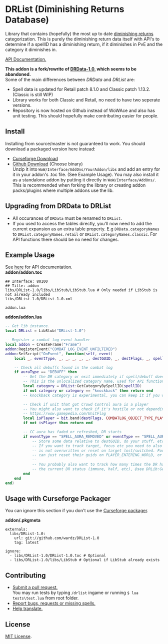 # DRList (Diminishing Returns Database)

Library that contains (hopefully) the most up to date [diminishing returns](https://wow.gamepedia.com/Diminishing_returns) categorization. This is purely the diminishing return data itself with API's to determine if a spellID has a diminishing return, if it diminishes in PvE and the category it diminishes in.

[API Documentation.](https://wardz.github.io/DRList-1.0/)
  
**This addon is a fork/rewrite of [DRData-1.0.](https://www.wowace.com/projects/drdata-1-0) which seems to be abandoned.**  
Some of the main differences between *DRData* and *DRList* are:

- Spell data is updated for Retail patch 8.1.0 and Classic patch 1.13.2. (Classic is still WIP)
- Library works for both Classic and Retail, no need to have two seperate versions.
- Repository is now hosted on Github instead of WoWAce and also has unit testing. This should hopefully make contributing
  easier for people.

## Install

Installing from source/master is not guaranteed to work. You should download a packaged version here instead:

- [Curseforge Download](https://wow.curseforge.com/projects/drlist-1-0)  
- [Github Download](https://github.com/wardz/drlist/releases) (Choose binary)  
Unzip it into ```WoW/Interface/AddOns/YourAddon/libs``` and add an entry for it in your addon's .toc file. (See Example Usage).
You may also install it as a standalone addon by putting it directly in ```WoW/Interface/AddOns/```. This is recommended when
forking the library or creating addon packs/plugins where multiple addons use the lib.

## Upgrading from DRData to DRList

- All occurances of `DRData` must be renamed to `DRList`.
- If you used to access the tables directly, you'll now need to add the current expansion as an extra table property.
  E.g `DRData.categoryNames` to `DRList.categoryNames.retail` or `DRList.categoryNames.classic`. For API functions
  there should be no need for changes.

## Example Usage

See [here](https://wardz.github.io/DRList-1.0/) for API documentation.  
**addon/addon.toc**

```
## Interface: 80100
## Title: addon
libs/DRList-1.0/libs/LibStub/LibStub.lua # Only needed if LibStub is not already included
libs/DRList-1.0/DRList-1.0.xml

addon.lua
```

**addon/addon.lua**

```lua
-- Get lib instance.
local DRList = LibStub("DRList-1.0")

-- Register a combat log event handler
local addon = CreateFrame("Frame")
addon:RegisterEvent("COMBAT_LOG_EVENT_UNFILTERED")
addon:SetScript("OnEvent", function(self, event)
    local _, eventType, _, _, _, _, _, destGUID, _, destFlags, _, spellID, _, _, auraType = CombatLogGetCurrentEventInfo()

    -- Check all debuffs found in the combat log
    if auraType == "DEBUFF" then
        -- Get the DR category or exit immediately if spell/debuff doesn't have a DR
        -- This is the unlocalized category name, used for API functions.
        local category = DRList:GetCategoryBySpellID(spellID)
        if not category or category == "knockback" then return end
        -- knockback category is experimental, you can keep it if you want but it is not that accurate.

        -- Check if unit that got Crowd Control aura is a player
        -- You might also want to check if it's hostile or not depending on your needs
        -- https://wow.gamepedia.com/UnitFlag
        local isPlayer = bit.band(destFlags, COMBATLOG_OBJECT_TYPE_PLAYER) ~= 0
        if not isPlayer then return end

        -- CC aura has faded or refreshed, DR starts
        if eventType == "SPELL_AURA_REMOVED" or eventType == "SPELL_AURA_REFRESH" then
            -- Store some data relative to destGUID, do your stuff, etc, then make sure to wipe it after 18s (DRList:GetResetTime())
            -- If you want to track target, focus etc you need to also keep track of every guid so that data
            -- is not overwritten or reset on target lost/switched. For static units such as arena123, you
            -- can just reset their guids on PLAYER_ENTERING_WORLD, or GROUP_ROSTER_UPDATE for party members.
            --
            -- You probably also want to track how many times the DR has been triggered for a guid so you can get
            -- the current DR status (immune, half, etc), @see DRLib:GetNextDR()
        end
    end
end)
```

## Usage with Curseforge Packager

You can ignore this section if you don't use the [Curseforge packager](https://authors.curseforge.com/knowledge-base/world-of-warcraft/527-preparing-the-packagemeta-file).
  
**addon/.pkgmeta**

```
externals:
  libs/DRList-1.0:
    url: git://github.com/wardz/DRList-1.0
    tag: latest

ignore:
  - libs/DRList-1.0/DRList-1.0.toc # Optional
  - libs/DRList-1.0/libs/LibStub # Optional if LibStub already exists
```

## Contributing

- [Submit a pull request.](https://gist.github.com/Chaser324/ce0505fbed06b947d962)  
  You may run tests by typing `/drlist` ingame or running `$ lua tests\test.lua` from root folder.
- [Report bugs, requests or missing spells.](https://github.com/wardz/drlist-1.0/issues)
- [Help translate.](https://wow.curseforge.com/projects/drlist-1-0/localization)

## License

[MIT License](https://opensource.org/licenses/mit-license.php).
